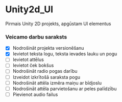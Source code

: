 # Unity2d_UI
Pirmais Unity 2D projekts, apgūstam UI elementus
### Veicamo darbu saraksts
- [x] Nodrošināt projekta versionēšanu
- [x] Ievietot teksta logu, teksta ievades lauku un pogu
- [ ] Ievietot attēlus
- [ ] Ievietot ček bokšus
- [ ] Nodrošināt radio pogas darību
- [ ] Izveidot izkrītošā saraksta pogu
- [ ] Nodrošināt attēla izmēra maiņu ar bīdjoslu
- [ ] Nodrošināt attēla parvietošanu ar peles palīdzību
- [ ] Pievienot audio failus
